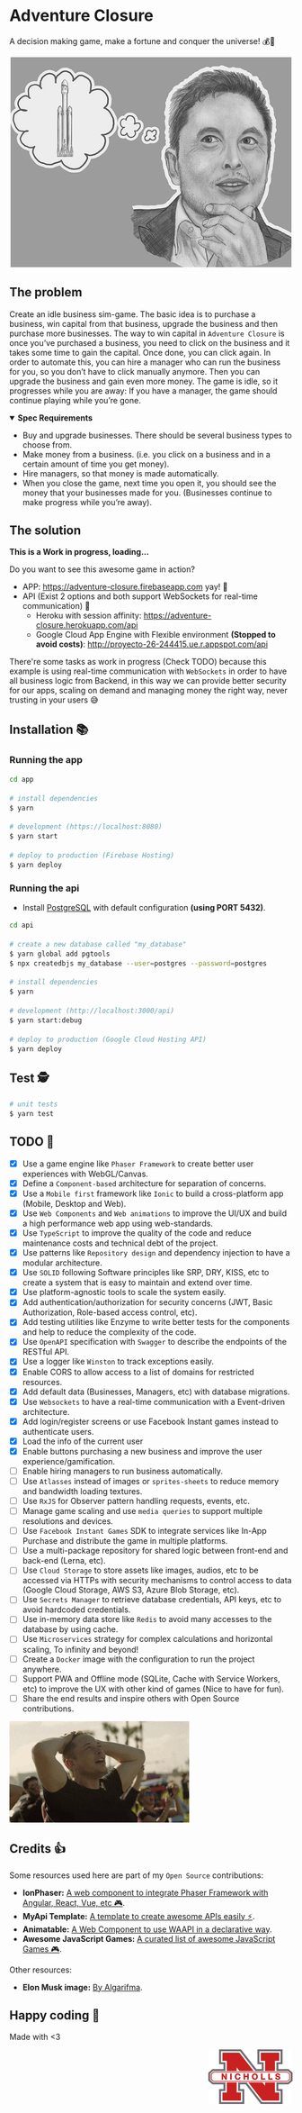 # Adventure Closure
A decision making game, make a fortune and conquer the universe! 💰🚀

<p align="center">
  <img width="500px" alt="Be like Elon Musk" src="img/elon-musk.gif">
</p>

## The problem
Create an idle business sim-game. The basic idea is to purchase a business, win capital from that business, upgrade the business and then purchase more businesses.
The way to win capital in `Adventure Closure` is once you’ve purchased a business, you need to click on the business and it takes some time to gain the capital. Once done, you can click again.
In order to automate this, you can hire a manager who can run the business for you, so you don’t have to click manually anymore. Then you can upgrade the business and gain even more money.
The game is idle, so it progresses while you are away: If you have a manager, the game should continue playing while you’re gone.

<details open>
  <summary><b>Spec Requirements</b></summary>

  * Buy and upgrade businesses. There should be several business types to choose from.
  * Make money from a business. (i.e. you click on a business and in a certain amount of time you get money).
  * Hire managers, so that money is made automatically.
  * When you close the game, next time you open it, you should see the money that your businesses made for you. (Businesses continue to make progress while you’re away).
</details>

## The solution

**This is a Work in progress, loading...**

Do you want to see this awesome game in action? 
- APP: https://adventure-closure.firebaseapp.com yay! 🎉
- API (Exist 2 options and both support WebSockets for real-time communication) 👯
  * Heroku with session affinity: https://adventure-closure.herokuapp.com/api
  * Google Cloud App Engine with Flexible environment **(Stopped to avoid costs)**: http://proyecto-26-244415.ue.r.appspot.com/api
  
There're some tasks as work in progress (Check TODO) because this example is using real-time communication with `WebSockets` in order to have all business logic from Backend, in this way we can provide better security for our apps, scaling on demand and managing money the right way, never trusting in your users 😅

## Installation 📚

### Running the app

```bash
cd app

# install dependencies
$ yarn

# development (https://localhost:8080)
$ yarn start

# deploy to production (Firebase Hosting)
$ yarn deploy
```

### Running the api

- Install [PostgreSQL](https://www.postgresql.org/download) with default configuration **(using PORT 5432)**.

```bash
cd api

# create a new database called "my_database"
$ yarn global add pgtools
$ npx createdbjs my_database --user=postgres --password=postgres

# install dependencies
$ yarn

# development (http://localhost:3000/api)
$ yarn start:debug

# deploy to production (Google Cloud Hosting API)
$ yarn deploy
```

## Test 🕵️

```bash
# unit tests
$ yarn test
```

## TODO 📝
- [x] Use a game engine like `Phaser Framework` to create better user experiences with WebGL/Canvas.
- [x] Define a `Component-based` architecture for separation of concerns.
- [x] Use a `Mobile first` framework like `Ionic` to build a cross-platform app (Mobile, Desktop and Web).
- [x] Use `Web Components` and `Web animations` to improve the UI/UX and build a high performance web app using web-standards.
- [x] Use `TypeScript` to improve the quality of the code and reduce maintenance costs and technical debt of the project.
- [x] Use patterns like `Repository design` and dependency injection to have a modular architecture.
- [x] Use `SOLID` following Software principles like SRP, DRY, KISS, etc to create a system that is easy to maintain and extend over time.
- [x] Use platform-agnostic tools to scale the system easily.
- [x] Add authentication/authorization for security concerns (JWT, Basic Authorization, Role-based access control, etc).
- [x] Add testing utilities like Enzyme to write better tests for the components and help to reduce the complexity of the code.
- [x] Use `OpenAPI` specification with `Swagger` to describe the endpoints of the RESTful API.
- [x] Use a logger like `Winston` to track exceptions easily.
- [x] Enable CORS to allow access to a list of domains for restricted resources.
- [x] Add default data (Businesses, Managers, etc) with database migrations.
- [x] Use `Websockets` to have a real-time communication with a Event-driven architecture.
- [x] Add login/register screens or use Facebook Instant games instead to authenticate users.
- [x] Load the info of the current user
- [x] Enable buttons purchasing a new business and improve the user experience/gamification.
- [ ] Enable hiring managers to run business automatically.
- [ ] Use `Atlasses` instead of images or `sprites-sheets` to reduce memory and bandwidth loading textures.
- [ ] Use `RxJS` for Observer pattern handling requests, events, etc.
- [ ] Manage game scaling and use `media queries` to support multiple resolutions and devices.
- [ ] Use `Facebook Instant Games` SDK to integrate services like In-App Purchase and distribute the game in multiple platforms.
- [ ] Use a multi-package repository for shared logic between front-end and back-end (Lerna, etc).
- [ ] Use `Cloud Storage` to store assets like images, audios, etc to be accessed via HTTPs with security mechanisms to control access to data (Google Cloud Storage, AWS S3, Azure Blob Storage, etc).
- [ ] Use `Secrets Manager` to retrieve database credentials, API keys, etc to avoid hardcoded credentials.
- [ ] Use in-memory data store like `Redis` to avoid many accesses to the database by using cache.
- [ ] Use `Microservices` strategy for complex calculations and horizontal scaling, To infinity and beyond!
- [ ] Create a `Docker` image with the configuration to run the project anywhere.
- [ ] Support PWA and Offline mode (SQLite, Cache with Service Workers, etc) to improve the UX with other kind of games (Nice to have for fun).
- [ ] Share the end results and inspire others with Open Source contributions.

![Happy like Elon Musk](img/happy-like-elon.gif)

## Credits 👍
Some resources used here are part of my `Open Source` contributions:

* **IonPhaser:** [A web component to integrate Phaser Framework with Angular, React, Vue, etc 🎮](https://github.com/proyecto26/ion-phaser).
* **MyApi Template:** [A template to create awesome APIs easily ⚡️](https://github.com/proyecto26/MyAPI).
* **Animatable:** [A Web Component to use WAAPI in a declarative way](https://github.com/proyecto26/animatable-component).
* **Awesome JavaScript Games:** [A curated list of awesome JavaScript Games 🎮](https://github.com/proyecto26/awesome-jsgames).

Other resources:
* **Elon Musk image:** [By Algarifma](https://imgur.com/GeEHyCu).

## Happy coding 💯
Made with <3

<img width="150px" src="https://github.com/jdnichollsc/jdnichollsc.github.io/blob/master/assets/nicholls.png?raw=true" align="right">
